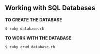 ## Working with SQL Databases

**TO CREATE THE DATABASE**
```bash
$ ruby database.rb
```

**TO WORK WITH THE DATABASE**
```bash
$ ruby crud_database.rb
```
